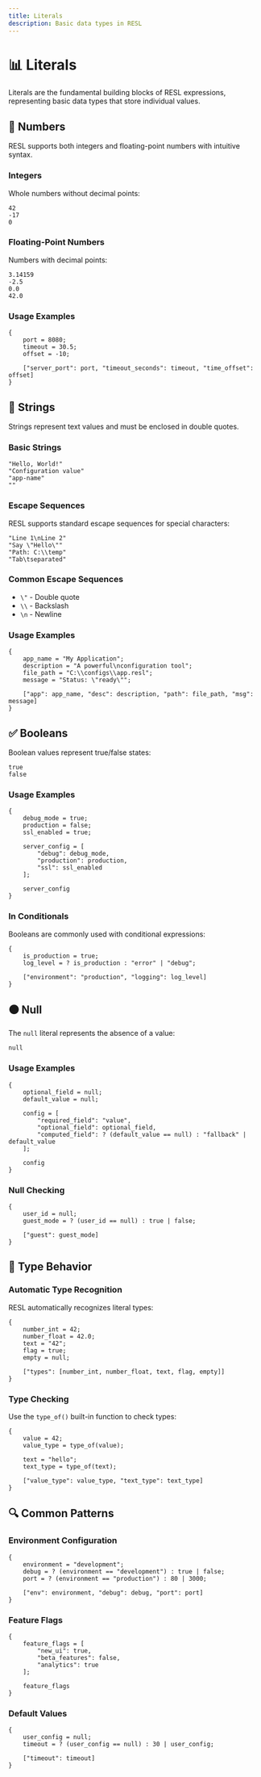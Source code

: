```yaml
---
title: Literals
description: Basic data types in RESL
---
```


# 📊 Literals

Literals are the fundamental building blocks of RESL expressions, representing basic data types that store individual values.

## 🔢 Numbers

RESL supports both integers and floating-point numbers with intuitive syntax.

### Integers

Whole numbers without decimal points:

```resl
42
-17
0
```

### Floating-Point Numbers

Numbers with decimal points:

```resl
3.14159
-2.5
0.0
42.0
```

### Usage Examples

```resl
{
    port = 8080;
    timeout = 30.5;
    offset = -10;

    ["server_port": port, "timeout_seconds": timeout, "time_offset": offset]
}
```

## 📝 Strings

Strings represent text values and must be enclosed in double quotes.

### Basic Strings

```resl
"Hello, World!"
"Configuration value"
"app-name"
""
```

### Escape Sequences

RESL supports standard escape sequences for special characters:

```resl
"Line 1\nLine 2"
"Say \"Hello\""
"Path: C:\\temp"
"Tab\tseparated"
```

### Common Escape Sequences

- `\"` - Double quote
- `\\` - Backslash
- `\n` - Newline

### Usage Examples

```resl
{
    app_name = "My Application";
    description = "A powerful\nconfiguration tool";
    file_path = "C:\\configs\\app.resl";
    message = "Status: \"ready\"";

    ["app": app_name, "desc": description, "path": file_path, "msg": message]
}
```

## ✅ Booleans

Boolean values represent true/false states:

```resl
true
false
```

### Usage Examples

```resl
{
    debug_mode = true;
    production = false;
    ssl_enabled = true;

    server_config = [
        "debug": debug_mode,
        "production": production,
        "ssl": ssl_enabled
    ];

    server_config
}
```

### In Conditionals

Booleans are commonly used with conditional expressions:

```resl
{
    is_production = true;
    log_level = ? is_production : "error" | "debug";

    ["environment": "production", "logging": log_level]
}
```

## ⚫ Null

The `null` literal represents the absence of a value:

```resl
null
```

### Usage Examples

```resl
{
    optional_field = null;
    default_value = null;

    config = [
        "required_field": "value",
        "optional_field": optional_field,
        "computed_field": ? (default_value == null) : "fallback" | default_value
    ];

    config
}
```

### Null Checking

```resl
{
    user_id = null;
    guest_mode = ? (user_id == null) : true | false;

    ["guest": guest_mode]
}
```

## 🎯 Type Behavior

### Automatic Type Recognition

RESL automatically recognizes literal types:

```resl
{
    number_int = 42;
    number_float = 42.0;
    text = "42";
    flag = true;
    empty = null;

    ["types": [number_int, number_float, text, flag, empty]]
}
```

### Type Checking

Use the `type_of()` built-in function to check types:

```resl
{
    value = 42;
    value_type = type_of(value);

    text = "hello";
    text_type = type_of(text);

    ["value_type": value_type, "text_type": text_type]
}
```

## 🔍 Common Patterns

### Environment Configuration

```resl
{
    environment = "development";
    debug = ? (environment == "development") : true | false;
    port = ? (environment == "production") : 80 | 3000;

    ["env": environment, "debug": debug, "port": port]
}
```

### Feature Flags

```resl
{
    feature_flags = [
        "new_ui": true,
        "beta_features": false,
        "analytics": true
    ];

    feature_flags
}
```

### Default Values

```resl
{
    user_config = null;
    timeout = ? (user_config == null) : 30 | user_config;

    ["timeout": timeout]
}
```
